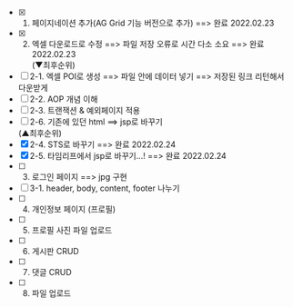 - [x] 1. 페이지네이션 추가(AG Grid 기능 버전으로 추가) ==> 완료 2022.02.23
- [x] 2. 엑셀 다운로드로 수정 ==> 파일 저장 오류로 시간 다소 소요 ==> 완료 2022.02.23  
(▼최후순위)  
 - [ ] 2-1. 엑셀 POI로 생성 ==> 파일 안에 데이터 넣기 ==> 저장된 링크 리턴해서 다운받게  
 - [ ] 2-2. AOP 개념 이해  
 - [ ] 2-3. 트랜잭션 & 예외페이지 적용  
 - [ ] 2-6. 기존에 있던 html ==> jsp로 바꾸기  
(▲최후순위)  
- [x] 2-4. STS로 바꾸기 ==> 완료 2022.02.24  
- [x] 2-5. 타임리프에서 jsp로 바꾸기...! ==> 완료 2022.02.24  
- [ ] 3. 로그인 페이지 ==> jpg 구현  
- [ ] 3-1. header, body, content, footer 나누기  
- [ ] 4. 개인정보 페이지 (프로필)  
- [ ] 5. 프로필 사진 파일 업로드  
- [ ] 6. 게시판 CRUD  
- [ ] 7. 댓글 CRUD  
- [ ] 8. 파일 업로드  

